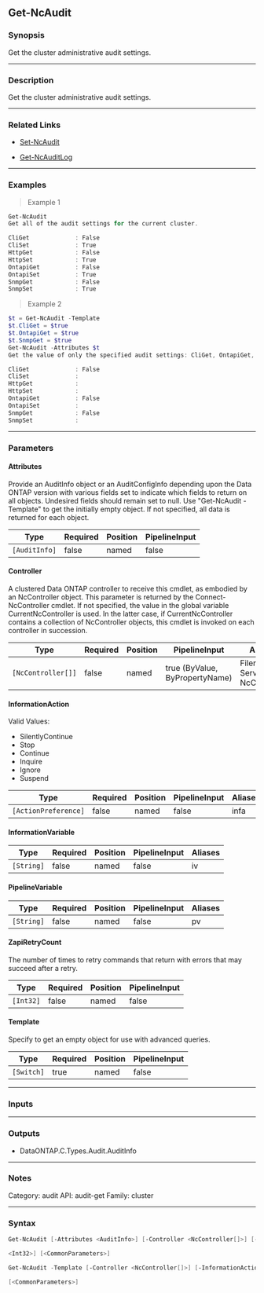 Get-NcAudit
-----------

### Synopsis
Get the cluster administrative audit settings.

---

### Description

Get the cluster administrative audit settings.

---

### Related Links
* [Set-NcAudit](Set-NcAudit)

* [Get-NcAuditLog](Get-NcAuditLog)

---

### Examples
> Example 1

```PowerShell
Get-NcAudit
Get all of the audit settings for the current cluster.

CliGet             : False
CliSet             : True
HttpGet            : False
HttpSet            : True
OntapiGet          : False
OntapiSet          : True
SnmpGet            : False
SnmpSet            : True

```
> Example 2

```PowerShell
$t = Get-NcAudit -Template
$t.CliGet = $true
$t.OntapiGet = $true
$t.SnmpGet = $true
Get-NcAudit -Attributes $t
Get the value of only the specified audit settings: CliGet, OntapiGet, and SnmpGet.

CliGet             : False
CliSet             :
HttpGet            :
HttpSet            :
OntapiGet          : False
OntapiSet          :
SnmpGet            : False
SnmpSet            :

```

---

### Parameters
#### **Attributes**
Provide an AuditInfo object or an AuditConfigInfo depending upon the Data ONTAP version with various fields set to indicate which fields to return on all objects.  Undesired fields should remain set to null.  Use "Get-NcAudit -Template" to get the initially empty object.  If not specified, all data is returned for each object.

|Type         |Required|Position|PipelineInput|
|-------------|--------|--------|-------------|
|`[AuditInfo]`|false   |named   |false        |

#### **Controller**
A clustered Data ONTAP controller to receive this cmdlet, as embodied by an NcController object.  This parameter is returned by the Connect-NcController cmdlet.  If not specified, the value in the global variable CurrentNcController is used.  In the latter case, if CurrentNcController contains a collection of NcController objects, this cmdlet is invoked on each controller in succession.

|Type              |Required|Position|PipelineInput                 |Aliases                          |
|------------------|--------|--------|------------------------------|---------------------------------|
|`[NcController[]]`|false   |named   |true (ByValue, ByPropertyName)|Filer<br/>Server<br/>NcController|

#### **InformationAction**

Valid Values:

* SilentlyContinue
* Stop
* Continue
* Inquire
* Ignore
* Suspend

|Type                |Required|Position|PipelineInput|Aliases|
|--------------------|--------|--------|-------------|-------|
|`[ActionPreference]`|false   |named   |false        |infa   |

#### **InformationVariable**

|Type      |Required|Position|PipelineInput|Aliases|
|----------|--------|--------|-------------|-------|
|`[String]`|false   |named   |false        |iv     |

#### **PipelineVariable**

|Type      |Required|Position|PipelineInput|Aliases|
|----------|--------|--------|-------------|-------|
|`[String]`|false   |named   |false        |pv     |

#### **ZapiRetryCount**
The number of times to retry commands that return with errors that may succeed after a retry.

|Type     |Required|Position|PipelineInput|
|---------|--------|--------|-------------|
|`[Int32]`|false   |named   |false        |

#### **Template**
Specify to get an empty object for use with advanced queries.

|Type      |Required|Position|PipelineInput|
|----------|--------|--------|-------------|
|`[Switch]`|true    |named   |false        |

---

### Inputs

---

### Outputs
* DataONTAP.C.Types.Audit.AuditInfo

---

### Notes
Category: audit
API: audit-get
Family: cluster

---

### Syntax
```PowerShell
Get-NcAudit [-Attributes <AuditInfo>] [-Controller <NcController[]>] [-InformationAction <ActionPreference>] [-InformationVariable <String>] [-PipelineVariable <String>] [-ZapiRetryCount 
```
```PowerShell
<Int32>] [<CommonParameters>]
```
```PowerShell
Get-NcAudit -Template [-Controller <NcController[]>] [-InformationAction <ActionPreference>] [-InformationVariable <String>] [-PipelineVariable <String>] [-ZapiRetryCount <Int32>] 
```
```PowerShell
[<CommonParameters>]
```
